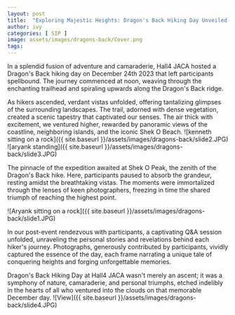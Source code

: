 ```yaml
---
layout: post
title:  "Exploring Majestic Heights: Dragon's Back Hiking Day Unveiled at Hall4 JACA"
author: ivy
categories: [ SIP ]
image: assets/images/dragons-back/Cover.png
tags:
---
```


In a splendid fusion of adventure and camaraderie, Hall4 JACA hosted a Dragon's Back hiking day on December 24th 2023 that left participants spellbound. The journey commenced at noon, weaving through the enchanting trailhead and spiraling upwards along the Dragon's Back ridge.

As hikers ascended, verdant vistas unfolded, offering tantalizing glimpses of the surrounding landscapes. The trail, adorned with dense vegetation, created a scenic tapestry that captivated our senses. The air thick with excitement, we ventured higher, rewarded by panoramic views of the coastline, neighboring islands, and the iconic Shek O Beach.
![kenneth sitting on a rock]({{ site.baseurl }}/assets/images/dragons-back/slide2.JPG)
![aryank standing]({{ site.baseurl }}/assets/images/dragons-back/slide3.JPG)

The pinnacle of the expedition awaited at Shek O Peak, the zenith of the Dragon's Back hike. Here, participants paused to absorb the grandeur, resting amidst the breathtaking vistas. The moments were immortalized through the lenses of keen photographers, freezing in time the shared triumph of reaching the highest point.

![Aryank sitting on a rock]({{ site.baseurl }}/assets/images/dragons-back/slide1.JPG)

In our post-event rendezvous with participants, a captivating Q&A session unfolded, unraveling the personal stories and revelations behind each hiker's journey. Photographs, generously contributed by participants, vividly captured the essence of the day, each frame narrating a unique tale of conquering heights and forging unforgettable memories.

Dragon's Back Hiking Day at Hall4 JACA wasn't merely an ascent; it was a symphony of nature, camaraderie, and personal triumphs, etched indelibly in the hearts of all who ventured into the clouds on that memorable December day.
![View]({{ site.baseurl }}/assets/images/dragons-back/slide4.JPG)

